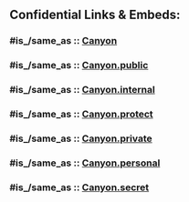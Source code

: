 



## Confidential Links & Embeds: 

### #is_/same_as :: [Canyon](/_Standards/Earth/Geology/Landform/Canyon.md) 

### #is_/same_as :: [Canyon.public](/_public/Earth/Geology/Landform/Canyon.public.md) 

### #is_/same_as :: [Canyon.internal](/_internal/Earth/Geology/Landform/Canyon.internal.md) 

### #is_/same_as :: [Canyon.protect](/_protect/Earth/Geology/Landform/Canyon.protect.md) 

### #is_/same_as :: [Canyon.private](/_private/Earth/Geology/Landform/Canyon.private.md) 

### #is_/same_as :: [Canyon.personal](/_personal/Earth/Geology/Landform/Canyon.personal.md) 

### #is_/same_as :: [Canyon.secret](/_secret/Earth/Geology/Landform/Canyon.secret.md)

